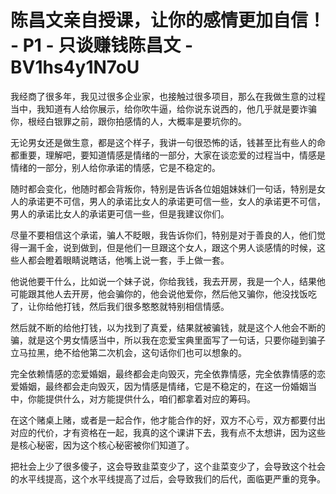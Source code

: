 # 陈昌文亲自授课，让你的感情更加自信！ - P1 - 只谈赚钱陈昌文 - BV1hs4y1N7oU

我经商了很多年，我见过很多企业家，也接触过很多项目，那么在我做生意的过程当中，我知道有人给你展示，给你吹牛逼，给你说东说西的，他几乎就是要诈骗你，根经白银罪之前，跟你拍感情的人，大概率是要坑你的。

无论男女还是做生意，都是这个样子，我讲一句很恐怖的话，钱甚至比有些人的命都重要，理解吧，要知道情感是情绪的一部分，大家在谈恋爱的过程当中，情感是情绪的一部分，别人给你承诺的情感，它是不稳定的。

随时都会变化，他随时都会背叛你，特别是告诉各位姐姐妹妹们一句话，特别是女人的承诺更不可信，男人的承诺比女人的承诺更可信一些，女人的承诺更不可信，男人的承诺比女人的承诺更可信一些，但是我建议你们。

尽量不要相信这个承诺，骗人不眨眼，我告诉你们，特别是对于善良的人，他们觉得一漏千金，说到做到，但是他们一旦跟这个女人，跟这个男人谈感情的时候，这些人都会瞪着眼睛说瞎话，他嘴上说一套，手上做一套。

他说他要干什么，比如说一个妹子说，你给我钱，我去开房，我是一个人，结果他可能跟其他人去开房，他会骗你的，他会说他爱你，然后他又骗你，他没找饭吃了，让你给他打钱，然后我们很多憨憨就特别相信情感。

然后就不断的给他打钱，以为找到了真爱，结果就被骗钱，就是这个人他会不断的骗，就是这个男女情感当中，所以我在恋爱宝典里面写了一句话，只要你碰到骗子立马拉黑，绝不给他第二次机会，这句话你们也可以想象的。

完全依赖情感的恋爱婚姻，最终都会走向毁灭，完全依靠情感，完全依靠情感的恋爱婚姻，最终都会走向毁灭，因为情感是情绪，它是不稳定的，在这一份婚姻当中，你能提供什么，对方能提供什么，咱们都拿着对应的筹码。

在这个赌桌上赌，或者是一起合作，他才能合作的好，双方不心亏，双方都要付出对应的代价，才有资格在一起，我真的这个课讲下去，我有点不太想讲，因为这些是核心秘密，因为这个核心秘密被你们知道了。

把社会上少了很多傻子，这会导致韭菜变少了，这个韭菜变少了，会导致这个社会的水平线提高，这个水平线提高了过后，会导致我们的后代，面临更严重的竞争。

